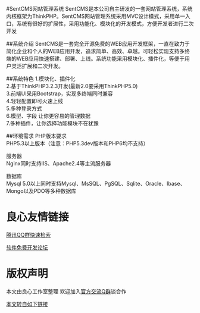 #SentCMS网站管理系统
SentCMS是本公司自主研发的一套网站管理系统，系统内核框架为ThinkPHP。SentCMS网站管理系统采用MVC设计模式，采用单一入口，系统有很好的扩展性，采用功能化、模块化的开发模式，方便开发者进行二次开发

##系统介绍
SentCMS是一套完全开源免费的WEB应用开发框架，一直在致力于简化企业和个人的WEB应用开发，追求简单、高效、卓越。可轻松实现支持多终端的WEB应用快速搭建、部署、上线。系统功能采用模块化、插件化，等便于用户灵活扩展和二次开发。

##系统特色
1.模块化、插件化  
2.基于ThinkPHP3.2.3开发(最新2.0要采用ThinkPHP5.0)  
3.前端UI采用Bootstrap，实现多终端同时兼容  
4.轻轻配置即可火速上线  
5.多种登录方式  
6.模型、字段 让你更容易的管理数据  
7.多种插件，让你选择功能模块不在犹豫  

##环境需求
PHP版本要求  
PHP5.3以上版本（注意：PHP5.3dev版本和PHP6均不支持）

服务器  
Nginx同时支持IIS、Apache2.4等主流服务器  

数据库  
Mysql 5.0以上同时支持Mysql、MsSQL、PgSQL、Sqlite、Oracle、Ibase、Mongo以及PDO等多种数据库  


 # 良心友情链接

[腾讯QQ群快速检索](http://u.720life.cn/s/8cf73f7c)

[软件免费开发论坛](http://u.720life.cn/s/bbb01dc0)

# 版权声明 

本文由良心工作室整理 欢迎加入[官方交流Q群](https://u.720life.cn/s/f2316816)谈合作

[本文转自如下链接](http://u.720life.cn/g/2e71d0f0a5c601172267ba20d3a43c6eee0f066b293b96ad818829ca12870ff45790c8fc2426c135f17a6f1fc0fb2764f7f76b279f31c06aed01a66baa5c0e90)